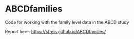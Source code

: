 # ABCDfamilies
Code for working with the family level data in the ABCD study

Report here: https://sfreis.github.io/ABCDfamilies/
